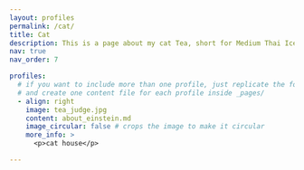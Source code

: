 ```yaml
---
layout: profiles
permalink: /cat/
title: Cat
description: This is a page about my cat Tea, short for Medium Thai Iced Milk Tea with 50% Sugar 50% Ice and 2 Boba
nav: true
nav_order: 7

profiles:
  # if you want to include more than one profile, just replicate the following block
  # and create one content file for each profile inside _pages/
  - align: right
    image: tea_judge.jpg
    content: about_einstein.md
    image_circular: false # crops the image to make it circular
    more_info: >
      <p>cat house</p>

---
```

